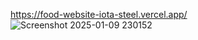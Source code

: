  https://food-website-iota-steel.vercel.app/
![Screenshot 2025-01-09 230152](https://github.com/user-attachments/assets/9e60046f-c821-49ad-87b2-471b43632ad4)
